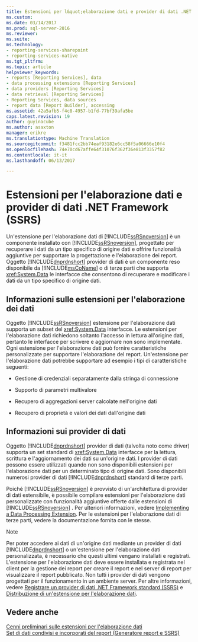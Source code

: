 ```yaml
---
title: Estensioni per l&quot;elaborazione dati e provider di dati .NET Framework (SSRS) | Documenti Microsoft
ms.custom: 
ms.date: 03/14/2017
ms.prod: sql-server-2016
ms.reviewer: 
ms.suite: 
ms.technology:
- reporting-services-sharepoint
- reporting-services-native
ms.tgt_pltfrm: 
ms.topic: article
helpviewer_keywords:
- reports [Reporting Services], data
- data processing extensions [Reporting Services]
- data providers [Reporting Services]
- data retrieval [Reporting Services]
- Reporting Services, data sources
- report data [Report Builder], accessing
ms.assetid: 42a5afb5-f4c8-4957-b1fd-77bf39afa5be
caps.latest.revision: 19
author: guyinacube
ms.author: asaxton
manager: erikre
ms.translationtype: Machine Translation
ms.sourcegitcommit: f3481fcc2bb74eaf93182e6cc58f5a06666e10f4
ms.openlocfilehash: 74e70cd67affe64f31076f362f36e813f3357f82
ms.contentlocale: it-it
ms.lasthandoff: 06/13/2017

---
```

# <a name="data-processing-extensions-and-net-framework-data-providers-ssrs"></a>Estensioni per l'elaborazione dati e provider di dati .NET Framework (SSRS)
  Un'estensione per l'elaborazione dati di [!INCLUDE[ssRSnoversion](../../includes/ssrsnoversion-md.md)] è un componente installato con [!INCLUDE[ssRSnoversion](../../includes/ssrsnoversion-md.md)], progettato per recuperare i dati da un tipo specifico di origine dati e offrire funzionalità aggiuntive per supportare la progettazione e l'elaborazione dei report. Oggetto [!INCLUDE[dnprdnshort](../../includes/dnprdnshort-md.md)] provider di dati è un componente reso disponibile da [!INCLUDE[msCoName](../../includes/msconame-md.md)] o di terze parti che supporta <xref:System.Data> le interfacce che consentono di recuperare e modificare i dati da un tipo specifico di origine dati.  
  
## <a name="understanding-a-data-processing-extension"></a>Informazioni sulle estensioni per l'elaborazione dei dati  
 Oggetto [!INCLUDE[ssRSnoversion](../../includes/ssrsnoversion-md.md)] estensione per l'elaborazione dati supporta un subset del <xref:System.Data> interfacce. Le estensioni per l'elaborazione dati richiedono soltanto l'accesso in lettura all'origine dati, pertanto le interfacce per scrivere e aggiornare non sono implementate. Ogni estensione per l'elaborazione dati può fornire caratteristiche personalizzate per supportare l'elaborazione del report. Un'estensione per l'elaborazione dati potrebbe supportare ad esempio i tipi di caratteristiche seguenti:  
  
-   Gestione di credenziali separatamente dalla stringa di connessione  
  
-   Supporto di parametri multivalore  
  
-   Recupero di aggregazioni server calcolate nell'origine dati  
  
-   Recupero di proprietà e valori dei dati dall'origine dati  
  
## <a name="understanding-a-data-provider"></a>Informazioni sui provider di dati  
 Oggetto [!INCLUDE[dnprdnshort](../../includes/dnprdnshort-md.md)] provider di dati (talvolta noto come driver) supporta un set standard di <xref:System.Data> interfacce per la lettura, scrittura e l'aggiornamento dei dati su un'origine dati. I provider di dati possono essere utilizzati quando non sono disponibili estensioni per l'elaborazione dati per un determinato tipo di origine dati. Sono disponibili numerosi provider di dati [!INCLUDE[dnprdnshort](../../includes/dnprdnshort-md.md)] standard di terze parti.  
  
 Poiché [!INCLUDE[ssRSnoversion](../../includes/ssrsnoversion-md.md)] è provvisto di un'architettura di provider di dati estensibile, è possibile compilare estensioni per l'elaborazione dati personalizzate con funzionalità aggiuntive offerte dalle estensioni di [!INCLUDE[ssRSnoversion](../../includes/ssrsnoversion-md.md)] . Per ulteriori informazioni, vedere [Implementing a Data Processing Extension](../../reporting-services/extensions/data-processing/implementing-a-data-processing-extension.md). Per le estensioni per l'elaborazione dati di terze parti, vedere la documentazione fornita con le stesse.  
  
> [!NOTE]  
>  Per poter accedere ai dati di un'origine dati mediante un provider di dati [!INCLUDE[dnprdnshort](../../includes/dnprdnshort-md.md)] o un'estensione per l'elaborazione dati personalizzata, è necessario che questi ultimi vengano installati e registrati. L'estensione per l'elaborazione dati deve essere installata e registrata nel client per la gestione dei report per creare il report e nel server di report per visualizzare il report pubblicato. Non tutti i provider di dati vengono progettati per il funzionamento in un ambiente server. Per altre informazioni, vedere [Registrare un provider di dati .NET Framework standard &#40;SSRS&#41;](../../reporting-services/report-data/register-a-standard-net-framework-data-provider-ssrs.md) e [Distribuzione di un'estensione per l'elaborazione dati](../../reporting-services/extensions/data-processing/deploying-a-data-processing-extension.md).  
  
## <a name="see-also"></a>Vedere anche  
 [Cenni preliminari sulle estensioni per l'elaborazione dati](../../reporting-services/extensions/data-processing/data-processing-extensions-overview.md)   
 [Set di dati condivisi e incorporati del report &#40;Generatore report e SSRS&#41;](../../reporting-services/report-data/report-embedded-datasets-and-shared-datasets-report-builder-and-ssrs.md)  
  
  

